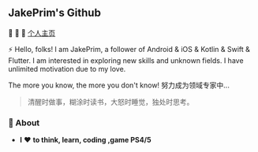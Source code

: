 ## JakePrim's Github

👋 👋 👋 <a href="https://www.yuque.com/jakeprim">个人主页</a>

⚡ Hello, folks! 
I am JakePrim, a follower of Android & iOS & Kotlin & Swift & Flutter. I am interested in exploring new skills and unknown fields. I have unlimited motivation due to my love.

The more you know, the more you don't know! 努力成为领域专家中...
 
> 清醒时做事，糊涂时读书，大怒时睡觉，独处时思考。

### 🚀 About
- **I** ❤️ **to think, learn, coding ,game PS4/5**
